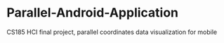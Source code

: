 # Parallel-Android-Application
CS185 HCI final project, parallel coordinates data visualization for mobile

